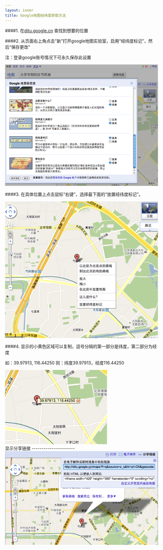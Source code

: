 ```yaml
---
layout: inner
title: Google地图经纬度获取方法
---
```



####1. 在[ditu.google.cn](http://ditu.google.cn) 查找到想要的位置

####2. 从页面右上角点击“新”打开google地图实验室，启用“经纬度标记”，然后“保存更改”

注：登录google账号情况下可永久保存此设置

<img src="/images/latlng-1.png" />

####3. 在具体位置上点击鼠标“右键”，选择最下面的“放置经纬度标记”。

<img src="/images/latlng-2.png" />

####4. 显示的小黄色区域可以复制，逗号分隔的第一部分是纬度，第二部分为经度

如：39.97913, 116.44250
则：纬度39.97913，经度116.44250

<img src="/images/latlng-3.png" />

<div id="link">
显示分享链接
----------------------

<img src="/images/mapurl.png" />

</div>
